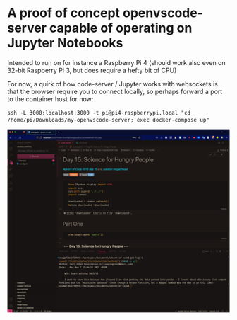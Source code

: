 # A proof of concept openvscode-server capable of operating on Jupyter Notebooks

Intended to run on for instance a Raspberry Pi 4 (should work also even on 32-bit Raspberry Pi 3, but does require a hefty bit of CPU)
   
For now, a quirk of how code-server / Jupyter works with websockets is that the browser require you to connect locally, so perhaps forward a port to the container host for now:

    ssh -L 3000:localhost:3000 -t pi@pi4-raspberrypi.local "cd /home/pi/Downloads/my-openvscode-server; exec docker-compose up"

![](screenshot.png)
